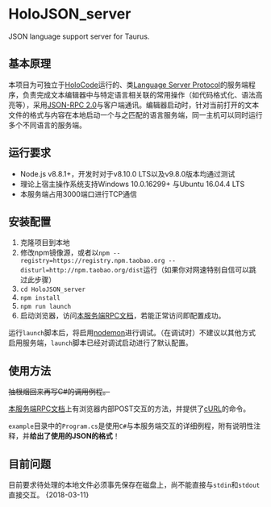 # HoloJSON_server

JSON language support server for Taurus.

## 基本原理

本项目为可独立于[HoloCode](https://github.com/RandomerSharp/HoloCode)运行的、类[Language Server Protocol](https://microsoft.github.io/language-server-protocol/)的服务端程序，负责完成文本编辑器中与特定语言相关联的常用操作（如代码格式化、语法高亮等），采用[JSON-RPC 2.0](http://www.jsonrpc.org/specification)与客户端通讯。编辑器启动时，针对当前打开的文本文件的格式与内容在本地启动一个与之匹配的语言服务端，同一主机可以同时运行多个不同语言的服务端。

## 运行要求

- Node.js v8.8.1+，开发时对于v8.10.0 LTS以及v9.8.0版本均通过测试
- 理论上宿主操作系统支持Windows 10.0.16299+ 与Ubuntu 16.04.4 LTS
- 本服务端占用3000端口进行TCP通信

## 安装配置

1. 克隆项目到本地
2. 修改npm镜像源，或者以`npm --registry=https://registry.npm.taobao.org --disturl=http://npm.taobao.org/dist`运行（如果你对网速特别自信可以跳过此步骤）
3. `cd HoloJSON_server`
4. `npm install`
5. `npm run launch`
6. 启动浏览器，访问[本服务端RPC文档](localhost:3000/help)，若能正常访问即配置成功。

运行`launch`脚本后，将启用[nodemon](https://nodemon.io/)进行调试。（在调试时）不建议以其他方式启用服务端，`launch`脚本已经对调试启动进行了默认配置。

## 使用方法

~~抽根烟回来再写C#的调用例程。~~

[本服务端RPC文档](localhost:3000/help)上有浏览器内部POST交互的方法，并提供了[cURL](https://curl.haxx.se/)的命令。

`example`目录中的`Program.cs`是使用`C#`与本服务端交互的详细例程，附有说明性注释，并**给出了使用的JSON的格式**！

## 目前问题

目前要求待处理的本地文件必须事先保存在磁盘上，尚不能直接与`stdin`和`stdout`直接交互。 {2018-03-11}